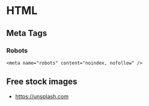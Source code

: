 # HTML

## Meta Tags

### Robots

    <meta name="robots" content="noindex, nofollow" />

## Free stock images

- https://unsplash.com

